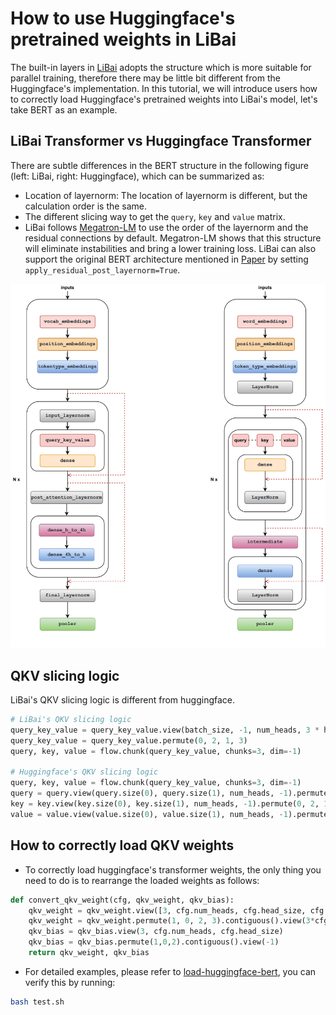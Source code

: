 # How to use Huggingface's pretrained weights in LiBai
The built-in layers in [LiBai](https://github.com/Oneflow-Inc/libai) adopts the structure which is more suitable for parallel training, therefore there may be little bit different from the Huggingface's implementation. In this tutorial, we will introduce users how to correctly load Huggingface's pretrained weights into LiBai's model, let's take BERT as an example.


## LiBai Transformer vs Huggingface Transformer
There are subtle differences in the BERT structure in the following figure (left: LiBai, right: Huggingface), which can be summarized as:
- Location of layernorm: The location of layernorm is different, but the calculation order is the same.
- The different slicing way to get the `query`, `key` and `value` matrix.
- LiBai follows [Megatron-LM](https://github.com/NVIDIA/Megatron-LM) to use the order of the layernorm and the residual connections by default. Megatron-LM shows that this structure will eliminate instabilities and bring a lower training loss. LiBai can also support the original BERT architecture mentioned in [Paper](https://arxiv.org/pdf/1810.04805.pdf) by setting `apply_residual_post_layernorm=True`.

![architecture](./assets/architecture.png)


## QKV slicing logic
LiBai's QKV slicing logic is different from huggingface.
```python
# LiBai's QKV slicing logic
query_key_value = query_key_value.view(batch_size, -1, num_heads, 3 * head_size)
query_key_value = query_key_value.permute(0, 2, 1, 3)
query, key, value = flow.chunk(query_key_value, chunks=3, dim=-1)

# Huggingface's QKV slicing logic
query, key, value = flow.chunk(query_key_value, chunks=3, dim=-1)
query = query.view(query.size(0), query.size(1), num_heads, -1).permute(0, 2, 1, 3)
key = key.view(key.size(0), key.size(1), num_heads, -1).permute(0, 2, 1, 3)
value = value.view(value.size(0), value.size(1), num_heads, -1).permute(0, 2, 1, 3)
```


## How to correctly load QKV weights
- To correctly load huggingface's transformer weights, the only thing you need to do is to rearrange the loaded weights as follows:

```python
def convert_qkv_weight(cfg, qkv_weight, qkv_bias):
    qkv_weight = qkv_weight.view([3, cfg.num_heads, cfg.head_size, cfg.hidden_size])
    qkv_weight = qkv_weight.permute(1, 0, 2, 3).contiguous().view(3*cfg.hidden_size, cfg.hidden_size)
    qkv_bias = qkv_bias.view(3, cfg.num_heads, cfg.head_size)
    qkv_bias = qkv_bias.permute(1,0,2).contiguous().view(-1)
    return qkv_weight, qkv_bias
```

- For detailed examples, please refer to [load-huggingface-bert](https://github.com/Oneflow-Inc/libai/tree/test_bert_load_huggingface_weight/projects/test_bert_load_huggingface_weight), you can verify this by running:
```bash
bash test.sh
```